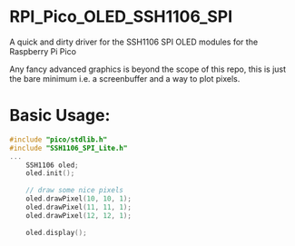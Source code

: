 # RPI_Pico_OLED_SSH1106_SPI
A quick and dirty driver for the SSH1106 SPI OLED modules for the Raspberry Pi Pico

Any fancy advanced graphics is beyond the scope of this repo, this is just the bare minimum i.e. a screenbuffer and a way to plot pixels.

# Basic Usage:

```C++
#include "pico/stdlib.h"
#include "SSH1106_SPI_Lite.h"
...
    SSH1106 oled;
    oled.init();
    
    // draw some nice pixels
    oled.drawPixel(10, 10, 1);
    oled.drawPixel(11, 11, 1);
    oled.drawPixel(12, 12, 1);
    
    oled.display();
```
